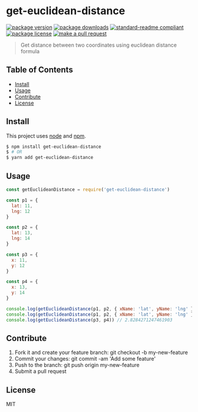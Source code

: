 
# get-euclidean-distance
[![package version](https://img.shields.io/npm/v/get-euclidean-distance.svg?style=flat-square)](https://npmjs.org/package/get-euclidean-distance)
[![package downloads](https://img.shields.io/npm/dm/get-euclidean-distance.svg?style=flat-square)](https://npmjs.org/package/get-euclidean-distance)
[![standard-readme compliant](https://img.shields.io/badge/readme%20style-standard-brightgreen.svg?style=flat-square)](https://github.com/RichardLitt/standard-readme)
[![package license](https://img.shields.io/npm/l/get-euclidean-distance.svg?style=flat-square)](https://npmjs.org/package/get-euclidean-distance)
[![make a pull request](https://img.shields.io/badge/PRs-welcome-brightgreen.svg?style=flat-square)](http://makeapullrequest.com)

> Get distance between two coordinates using euclidean distance formula

## Table of Contents

- [Install](#install)
- [Usage](#usage)
- [Contribute](#contribute)
- [License](#License)

## Install

This project uses [node](https://nodejs.org) and [npm](https://www.npmjs.com). 

```sh
$ npm install get-euclidean-distance
$ # OR
$ yarn add get-euclidean-distance
```

## Usage

```js
const getEuclideanDistance = require('get-euclidean-distance')

const p1 = {
  lat: 11,
  lng: 12
}

const p2 = {
  lat: 13,
  lng: 14
}

const p3 = {
  x: 11,
  y: 12
}

const p4 = {
  x: 13,
  y: 14
}

console.log(getEuclideanDistance(p1, p2, { xName: 'lat', yName: 'lng' })) // 2.8284271247461903
console.log(getEuclideanDistance(p1, p2, { xName: 'lat', yName: 'lng' })) // 2.8284271247461903
console.log(getEuclideanDistance(p3, p4)) // 2.8284271247461903

```

## Contribute

1. Fork it and create your feature branch: git checkout -b my-new-feature
2. Commit your changes: git commit -am 'Add some feature'
3. Push to the branch: git push origin my-new-feature 
4. Submit a pull request

## License

MIT
    